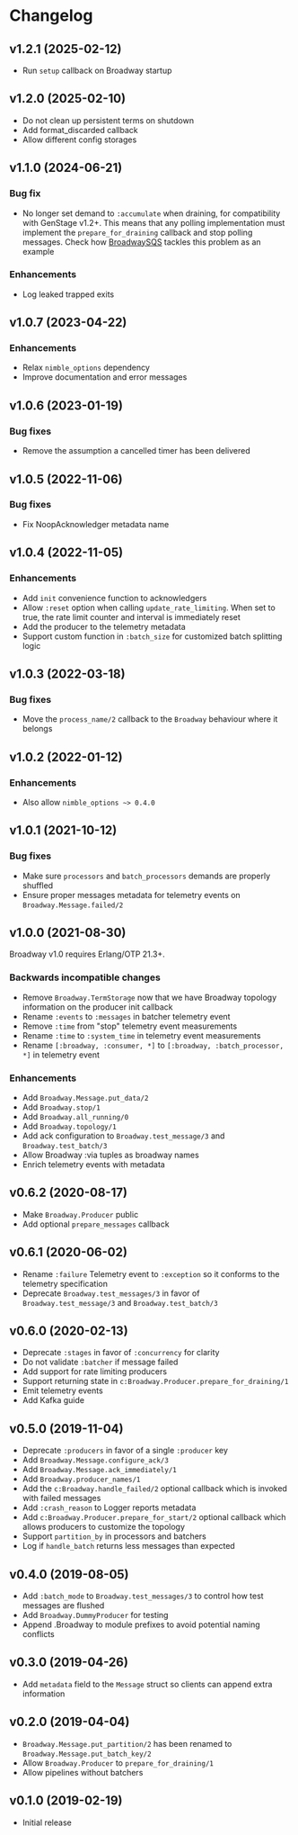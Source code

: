 # Changelog

## v1.2.1 (2025-02-12)

* Run `setup` callback on Broadway startup

## v1.2.0 (2025-02-10)

* Do not clean up persistent terms on shutdown
* Add format_discarded callback
* Allow different config storages

## v1.1.0 (2024-06-21)

### Bug fix

  * No longer set demand to `:accumulate` when draining, for compatibility with GenStage v1.2+. This means that any polling implementation must implement the `prepare_for_draining` callback and stop polling messages. Check how [BroadwaySQS](https://github.com/dashbitco/broadway_sqs/commit/5b8f18a78e4760b5fcc839ad576be8c63345add0) tackles this problem as an example

### Enhancements

  * Log leaked trapped exits

## v1.0.7 (2023-04-22)

### Enhancements

  * Relax `nimble_options` dependency
  * Improve documentation and error messages

## v1.0.6 (2023-01-19)

### Bug fixes

  * Remove the assumption a cancelled timer has been delivered

## v1.0.5 (2022-11-06)

### Bug fixes

  * Fix NoopAcknowledger metadata name

## v1.0.4 (2022-11-05)

### Enhancements

  * Add `init` convenience function to acknowledgers
  * Allow `:reset` option when calling `update_rate_limiting`. When set to true, the rate limit counter and interval is immediately reset
  * Add the producer to the telemetry metadata
  * Support custom function in `:batch_size` for customized batch splitting logic

## v1.0.3 (2022-03-18)

### Bug fixes

  * Move the `process_name/2` callback to the `Broadway` behaviour where it belongs

## v1.0.2 (2022-01-12)

### Enhancements

  * Also allow `nimble_options ~> 0.4.0`

## v1.0.1 (2021-10-12)

### Bug fixes

  * Make sure `processors` and `batch_processors` demands are properly shuffled
  * Ensure proper messages metadata for telemetry events on `Broadway.Message.failed/2`

## v1.0.0 (2021-08-30)

Broadway v1.0 requires Erlang/OTP 21.3+.

### Backwards incompatible changes

  * Remove `Broadway.TermStorage` now that we have Broadway topology information on the producer init callback
  * Rename `:events` to `:messages` in batcher telemetry event
  * Remove `:time` from "stop" telemetry event measurements
  * Rename `:time` to `:system_time` in telemetry event measurements
  * Rename `[:broadway, :consumer, *]` to `[:broadway, :batch_processor, *]` in telemetry event

### Enhancements

  * Add `Broadway.Message.put_data/2`
  * Add `Broadway.stop/1`
  * Add `Broadway.all_running/0`
  * Add `Broadway.topology/1`
  * Add ack configuration to `Broadway.test_message/3` and `Broadway.test_batch/3`
  * Allow Broadway :via tuples as broadway names
  * Enrich telemetry events with metadata

## v0.6.2 (2020-08-17)

  * Make `Broadway.Producer` public
  * Add optional `prepare_messages` callback

## v0.6.1 (2020-06-02)

  * Rename `:failure` Telemetry event to `:exception` so it conforms to the telemetry specification
  * Deprecate `Broadway.test_messages/3` in favor of `Broadway.test_message/3` and `Broadway.test_batch/3`

## v0.6.0 (2020-02-13)

  * Deprecate `:stages` in favor of `:concurrency` for clarity
  * Do not validate `:batcher` if message failed
  * Add support for rate limiting producers
  * Support returning state in `c:Broadway.Producer.prepare_for_draining/1`
  * Emit telemetry events
  * Add Kafka guide

## v0.5.0 (2019-11-04)

  * Deprecate `:producers` in favor of a single `:producer` key
  * Add `Broadway.Message.configure_ack/3`
  * Add `Broadway.Message.ack_immediately/1`
  * Add `Broadway.producer_names/1`
  * Add the `c:Broadway.handle_failed/2` optional callback which is invoked with failed messages
  * Add `:crash_reason` to Logger reports metadata
  * Add `c:Broadway.Producer.prepare_for_start/2` optional callback which allows producers to customize the topology
  * Support `partition_by` in processors and batchers
  * Log if `handle_batch` returns less messages than expected

## v0.4.0 (2019-08-05)

  * Add `:batch_mode` to `Broadway.test_messages/3` to control how test messages are flushed
  * Add `Broadway.DummyProducer` for testing
  * Append .Broadway to module prefixes to avoid potential naming conflicts

## v0.3.0 (2019-04-26)

  * Add `metadata` field to the `Message` struct so clients can append extra information

## v0.2.0 (2019-04-04)

  * `Broadway.Message.put_partition/2` has been renamed to `Broadway.Message.put_batch_key/2`
  * Allow `Broadway.Producer` to `prepare_for_draining/1`
  * Allow pipelines without batchers

## v0.1.0 (2019-02-19)

  * Initial release
